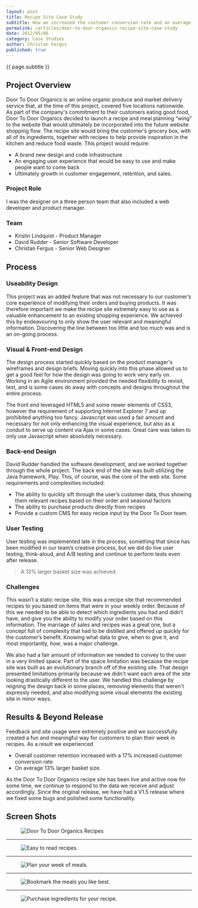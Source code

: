 ```yaml
---
layout: post
title: Recipe Site Case Study
subtitle: How we increased the customer conversion rate and an average basket size for an online grocery delivery company.
permalink: /articles/door-to-door-organics-recipe-site-case-study
date: 2012/05/06 
category: Case Studies
author: Christan Fergus
published: true
---
```

{{ page.subtitle }}

## Project Overview ##

<span>D</span>oor To Door Organics is an online organic produce and market delivery service that, at the time of this project, covered five locations nationwide. As part of the company's commitment to their customers eating good food, Door To Door Organics decided to launch a recipe and meal planning “wing” to the website that would ultimately be incorporated into the future website shopping flow. The recipe site would bring the customer’s grocery box, with all of its ingredients, together with recipes to help provide inspiration in the kitchen and reduce food waste. This project would require:

- A brand new design and code infrastructure
- An engaging user experience that would be easy to use and make people want to come back
- Ultimately growth in customer engagement, retention, and sales.

### Project Role ###

I was the designer on a three person team that also included a web developer and product manager.

### Team ###

- Kristin Lindquist - Product Manager
- David Rudder - Senior Software Developer
- Christan Fergus - Senior Web Designer

## Process ##

### Useability Design ###
This project was an added feature that was not necessary to our customer’s core experience of modifying their orders and buying products. It was therefore important we make the recipe site extremely easy to use as a valuable enhancement to an existing shopping experience. We achieved this by endeavouring to only show the user relevant and meaningful information. Discovering the line between too little and too much was and is an on-going process.

### Visual &amp; Front-end Design ###

The design process started quickly based on the product manager's wireframes and design briefs.  Moving quickly into this phase allowed us to get a good feel for how the design was going to work very early on. Working in an Agile environment provided the needed flexibility to revisit, test, and is some cases do away with concepts and designs throughout the entire process.

The front end leveraged HTML5 and some newer elements of CSS3, however the requirement of supporting Internet Explorer 7 and up prohibited anything too fancy. Javascript was used a fair amount and necessary for not only enhancing the visual experience, but also as a conduit to serve up content via Ajax in some cases. Great care was taken to only use Javascript when absolutely necessary.

### Back-end Design ###

David Rudder handled the software development, and we worked together through the whole project. The back end of the site was built utilizing the Java framework, Play. This, of course, was the core of the web site. Some requirements and complexities included:

- The ability to quickly sift through the user’s customer data, thus showing them relevant recipes based on their order and seasonal factors
- The ability to purchase products directly from recipes
- Provide a custom CMS for easy recipe input by the Door To Door team.

### User Testing ###

User testing was implemented late in the process, something that since has been modified in our team’s creative process, but we did do live user testing, think-aloud, and A/B testing and continue to perform tests even after release.

<blockquote>
	<p>A 13% larger basket size was achieved.</p>
</blockquote>

### Challenges ###

This wasn’t a static recipe site, this was a recipe site that recommended recipes to you based on items that were in your weekly order. Because of this we needed to be able to detect which ingredients you had and didn’t have, and give you the ability to modify your order based on this information. The marriage of sales and recipes was a great one, but a concept full of complexity that had to be distilled and offered up quickly for the customer’s benefit. Knowing what data to give, when to give it, and most importantly, <em>how</em>, was a major challenge.

We also had a fair amount of information we needed to convey to the user in a very limited space. Part of the space limitation was because the recipe site was built as an evolutionary branch off of the existing site. That design presented limitations primarily because we didn't want each area of the site looking drastically different to the user. We handled this challenge by reigning the design back in some places, removing elements that weren't expressly needed, and also modifying some visual elements the existing site in minor ways. 

## Results &amp; Beyond Release ##

Feedback and site usage were extremely positive and we successfully created a fun and meaningful way for customers to plan their week in recipes. As a result we experienced 

- Overall customer retention increased with a 17% increased customer conversion rate
- On average 13% larger basket size.

As the Door To Door Organics recipe site has been live and active now for some time, we continue to respond to the data we receive and adjust accordingly. Since the original release, we have had a V1.5 release where we fixed some bugs and polished some functionality.

## Screen Shots
<figure>
	<img src="https://res.cloudinary.com/fergd/image/upload/v1486856031/fergdblog/recipe-find.jpg" alt="Door To Door Organics Recipes" />
</figure>
<hr>
<figure>
	<img src="https://res.cloudinary.com/fergd/image/upload/v1486856030/fergdblog/recipe-recipe.jpg" alt="Easy to read recipes." />
</figure>
<hr>
<figure>
	<img src="https://res.cloudinary.com/fergd/image/upload/v1486856031/fergdblog/recipe-plan.jpg" alt="Plan your week of meals." />
</figure>
<hr>
<figure>
	<img src="https://res.cloudinary.com/fergd/image/upload/v1486856031/fergdblog/recipe-bookmarks.jpg" alt="Bookmark the meals you like best." />
</figure>
<hr>
<figure>
	<img src="https://res.cloudinary.com/fergd/image/upload/v1486856031/fergdblog/recipe-sbp.jpg" alt="Purchase ingredients for your recipe." />
</figure>